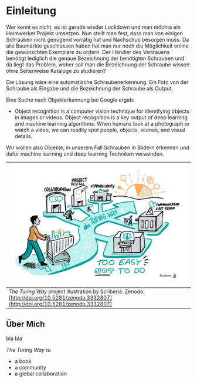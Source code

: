 # Einleitung
Wer kennt es nicht, es ist gerade wieder Lockdown und man möchte ein Heimwerker Projekt umsetzen. Nun stellt man fest, dass man von einigen Schrauben nicht genügend vorrätig hat und Nachschub besorgen muss. Da alle Baumärkte geschlossen haben hat man nur noch die Möglichkeit online die gewünschten Exemplare zu ordern. Der Händler des Vertrauens benötigt lediglich die genaue Bezeichnung der benötigten Schrauben und da liegt das Problem, woher soll man die Bezeichnung der Schraube wissen ohne Seitenweise Kataloge zu studieren?

Die Lösung wäre eine automatische Schraubenerkennung. Ein Foto von der Schraube als Eingabe und die Bezeichnung der Schraube als Output.

Eine Suche nach Objekterkennung bei Google ergab:
- Object recognition is a computer vision technique for identifying objects in images or videos. Object recognition is a key output of deep learning and machine learning algorithms. When humans look at a photograph or watch a video, we can readily spot people, objects, scenes, and visual details.

Wir wollen also Objekte, in unserem Fall Schrauben in Bildern erkennen und dafür machine learning und deep learning Techniken verwenden.

| ![The Turing Way project is illustrated as a road or path with shops for different data science skills. People can go in and out with their shopping cart and pick and choose what they need](./figures/welcome.jpg) |
| ---------------|
| _The Turing Way_ project illustration by Scriberia. Zenodo. [http://doi.org/10.5281/zenodo.3332807](http://doi.org/10.5281/zenodo.3332807) |

## Über Mich

bla bla

_The Turing Way_ is:

* a book
* a community
* a global collaboration
